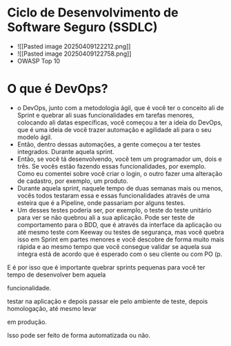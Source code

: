 # Ciclo de Desenvolvimento de Software Seguro (SSDLC)
- ![[Pasted image 20250409122212.png]]
- ![[Pasted image 20250409122758.png]]
- OWASP Top 10
# O que é DevOps?
- o DevOps, junto com a metodologia ágil, que é você ter o conceito ali de Sprint e quebrar ali suas funcionalidades em tarefas menores, colocando ali datas específicas, você começou a ter a ideia do DevOps, que é uma ideia de você trazer automação e agilidade ali para o seu modelo ágil.
- Então, dentro dessas automações, a gente começou a ter testes integrados. Durante aquela sprint.
- Então, se você tá desenvolvendo, você tem um programador um, dois e três. Se vocês estão fazendo essas funcionalidades, por exemplo. Como eu comentei sobre você criar o login, o outro fazer uma alteração de cadastro, por exemplo, um produto.
- Durante aquela sprint, naquele tempo de duas semanas mais ou menos, vocês todos testaram essa e essas funcionalidades através de uma esteira que é a Pipeline, onde passariam por alguns testes.
- Um desses testes poderia ser, por exemplo, o teste do teste unitário para ver se não quebrou ali a sua aplicação. Pode ser teste de comportamento para o BDD, que é através da interface da aplicação ou até mesmo teste com Keeway ou testes de segurança, mas você quebra isso em Sprint em partes menores e você descobre de forma muito mais rápida e ao mesmo tempo que você consegue validar se aquela sua integra está de acordo que é esperado com o seu cliente ou com PO (p.

E é por isso que é importante quebrar sprints pequenas para você ter tempo de desenvolver bem aquela

funcionalidade.

testar na aplicação e depois passar ele pelo ambiente de teste, depois homologação, até mesmo levar

em produção.

Isso pode ser feito de forma automatizada ou não.